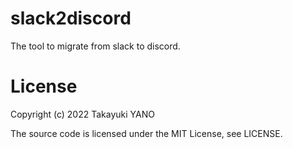 # slack2discord

The tool to migrate from slack to discord.

# License

Copyright (c) 2022 Takayuki YANO

The source code is licensed under the MIT License, see LICENSE.